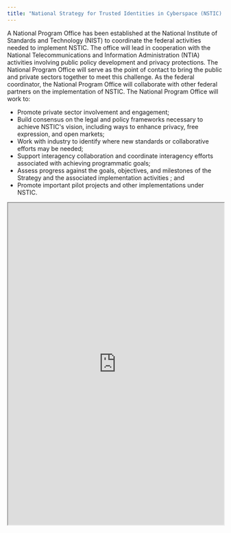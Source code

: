 ```yaml
---
title: "National Strategy for Trusted Identities in Cyberspace (NSTIC) - National Program Office"
---
```


A National Program Office has been established at the National Institute of Standards and Technology (NIST) to coordinate the federal activities needed to implement NSTIC. The office will lead in cooperation with the National Telecommunications and Information Administration (NTIA) activities involving public policy development and privacy protections. The National Program Office will serve as the point of contact to bring the public and private sectors together to meet this challenge. As the federal coordinator, the National Program Office will collaborate with other federal partners on the implementation of NSTIC. The National Program Office will work to:
* Promote private sector involvement and engagement;
* Build consensus on the legal and policy frameworks necessary to achieve NSTIC's vision, including ways to enhance privacy, free expression, and open markets;
* Work with industry to identify where new standards or collaborative efforts may be needed;
* Support interagency collaboration and coordinate interagency efforts associated with achieving programmatic goals;
* Assess progress against the goals, objectives, and milestones of the Strategy and the associated implementation activities ; and
* Promote important pilot projects and other implementations under NSTIC.

<iframe height="750" width="100%" src="https://ewelton.github.io/ktest/wiki.html#National%20Strategy%20for%20Trusted%20Identities%20in%20Cyberspace%20(NSTIC)%20-%20National%20Program%20Office"></iframe>
